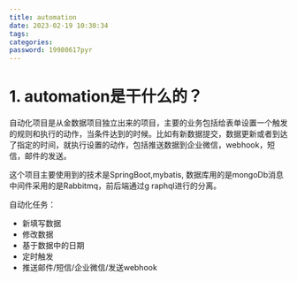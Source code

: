 ```yaml
---
title: automation
date: 2023-02-19 10:30:34
tags:
categories: 
password: 19980617pyr
---
```


# 1. automation是干什么的？

自动化项目是从金数据项目独立出来的项目，主要的业务包括给表单设置一个触发的规则和执行的动作，当条件达到的时候。比如有新数据提交，数据更新或者到达了指定的时间，就执行设置的动作，包括推送数据到企业微信，webhook，短信，邮件的发送。

这个项目主要使用到的技术是SpringBoot,mybatis, 数据库用的是mongoDb消息中间件采用的是Rabbitmq，前后端通过g raphql进行的分离。


自动化任务：

- 新填写数据
- 修改数据
- 基于数据中的日期
- 定时触发
- 推送邮件/短信/企业微信/发送webhook

